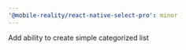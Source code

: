 ```yaml
---
'@mobile-reality/react-native-select-pro': minor
---
```


Add ability to create simple categorized list
